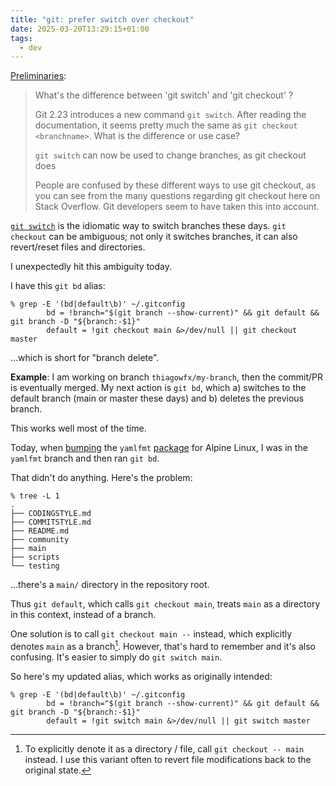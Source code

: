 ```yaml
---
title: "git: prefer switch over checkout"
date: 2025-03-20T13:29:15+01:00
tags:
  - dev
---
```


[Preliminaries](https://stackoverflow.com/questions/57265785/whats-the-difference-between-git-switch-and-git-checkout-branch#57266005):

> What's the difference between 'git switch' and 'git checkout' <branch>?
>
> Git 2.23 introduces a new command `git switch`. After reading the
> documentation, it seems pretty much the same as `git checkout <branchname>`.
> What is the difference or use case?
>
> `git switch` can now be used to change branches, as git checkout <branchname>
> does
>
> People are confused by these different ways to use git checkout, as you can
> see from the many questions regarding git checkout here on Stack Overflow. Git
> developers seem to have taken this into account.

[`git switch`](https://git-scm.com/docs/git-switch/2.23.0) is the idiomatic way
to switch branches these days. `git checkout` can be ambiguous; not only it
switches branches, it can also revert/reset files and directories.

I unexpectedly hit this ambiguity today.

I have this `git bd` alias:

```
% grep -E '(bd|default\b)' ~/.gitconfig
        bd = !branch="$(git branch --show-current)" && git default && git branch -D "${branch:-$1}"
        default = !git checkout main &>/dev/null || git checkout master
```

...which is short for "branch delete".

**Example**: I am working on branch `thiagowfx/my-branch`, then the commit/PR is
eventually merged. My next action is `git bd`, which a) switches to the default
branch (main or master these days) and b) deletes the previous branch.

This works well most of the time.

Today, when
[bumping](https://gitlab.alpinelinux.org/alpine/aports/-/merge_requests/81638)
the `yamlfmt`
[package](https://pkgs.alpinelinux.org/package/edge/testing/x86_64/yamlfmt) for
Alpine Linux, I was in the `yamlfmt` branch and then ran `git bd`.

That didn't do anything. Here's the problem:

```
% tree -L 1
.
├── CODINGSTYLE.md
├── COMMITSTYLE.md
├── README.md
├── community
├── main
├── scripts
└── testing
```

...there's a `main/` directory in the repository root.

Thus `git default`, which calls `git checkout main`, treats `main` as a
directory in this context, instead of a branch.

One solution is to call `git checkout main --` instead, which explicitly denotes
`main` as a branch[^1]. However, that's hard to remember and it's also
confusing. It's easier to simply do `git switch main`.

So here's my updated alias, which works as originally intended:

```
% grep -E '(bd|default\b)' ~/.gitconfig
        bd = !branch="$(git branch --show-current)" && git default && git branch -D "${branch:-$1}"
        default = !git switch main &>/dev/null || git switch master
```

[^1]: To explicitly denote it as a directory / file, call `git checkout -- main`
    instead. I use this variant often to revert file modifications back to the
    original state.
